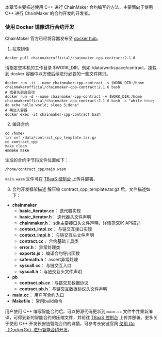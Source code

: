 

本章节主要描述使用 C++ 进行 ChainMaker 合约编写的方法，主要面向于使用 C++ 进行 ChainMaker 的合约开发的开发者。

### 使用 Docker 镜像进行合约开发

ChainMaker 官方已经将容器发布至 [docker hub](https://hub.docker.com/u/chainmakerofficial)。

1. 拉取镜像
```
docker pull chainmakerofficial/chainmaker-cpp-contract:2.1.0
```
请指定您本机的工作目录 $WORK_DIR，例如 /data/workspace/contract，挂载到 docker 容器中以方便后续进行必要的一些文件拷贝。
```
docker run -it --name chainmaker-cpp-contract -v $WORK_DIR:/home chainmakerofficial/chainmaker-cpp-contract:2.1.0 bash
# 或者先后台启动
docker run -d --name chainmaker-cpp-contract -v $WORK_DIR:/home chainmakerofficial/chainmaker-cpp-contract:2.1.0 bash -c "while true; do echo hello world; sleep 5;done"
# 再进入容器
docker exec -it chainmaker-cpp-contract bash
```

2. 编译合约
```
cd /home/
tar xvf /data/contract_cpp_template.tar.gz
cd contract_cpp
make clean
emmake make
```
生成的合约字节码文件位置如下：
```
/home/contract_cpp/main.wasm
```
`main.wasm` 文件可在 [TBaaS 控制台](https://console.cloud.tencent.com/tbaas/overview) 上传并部署。

3. 合约开发框架描述
   解压缩 contract_cpp_template.tar.gz 后，文件描述如下：

- **chainmaker**
  - **basic_iterator.cc**： 迭代器实现
  - **basic_iterator.h**： 迭代器头文件声明
  - **chainmaker.h**： sdk主要接口头文件声明，详情见SDK API描述
  - **context_impl.cc**： 与链交互接口实现
  - **context_impl.h**： 与链交互头文件声明
  - **contract.cc**： 合约基础工具类
  - **error.h**： 异常处理类
  - **exports.js**： 编译合约导出函数
  - **safemath.h**： assert异常处理
  - **syscall.cc**： 与链交互入口
  - **syscall.h**： 与链交互头文件声明
- **pb**
  - **contract.pb.cc**：与链交互数据协议
  - **contract.pb.h**：与链交互数据协议头文件声明
- **main.cc**： 用户写合约入口
- **Makefile**： 常用build命令

用户使用 C++ 编写智能合约后，可以把源代码更新到 `main.cc` 文件中并重新编译，可得到新的智能合约的压缩文件，并前往 [TBaaS 控制台](https://console.cloud.tencent.com/tbaas/overview) 上传并部署。更多关于使用 C++ 开发长安链智能合约的详情，可参考长安链官网 [使用 Go（DockerGo）进行智能合约开发](https://docs.chainmaker.org.cn/v2.2.1/html/operation/%E6%99%BA%E8%83%BD%E5%90%88%E7%BA%A6.html#c)。
